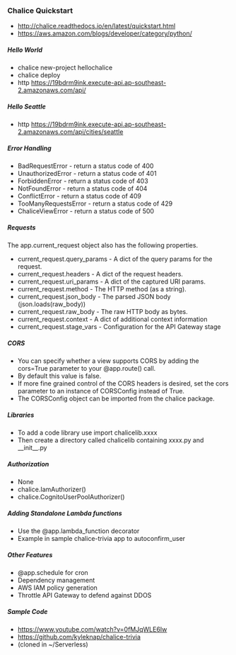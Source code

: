 ### Chalice Quickstart
* http://chalice.readthedocs.io/en/latest/quickstart.html
* https://aws.amazon.com/blogs/developer/category/python/

##### Hello World
* chalice new-project hellochalice
* chalice deploy
* http https://19bdrm9ink.execute-api.ap-southeast-2.amazonaws.com/api/

##### Hello Seattle
* http https://19bdrm9ink.execute-api.ap-southeast-2.amazonaws.com/api/cities/seattle

##### Error Handling
* BadRequestError - return a status code of 400
* UnauthorizedError - return a status code of 401
* ForbiddenError - return a status code of 403
* NotFoundError - return a status code of 404
* ConflictError - return a status code of 409
* TooManyRequestsError - return a status code of 429
* ChaliceViewError - return a status code of 500

##### Requests
The app.current_request object also has the following properties.
* current_request.query_params - A dict of the query params for the request.
* current_request.headers - A dict of the request headers.
* current_request.uri_params - A dict of the captured URI params.
* current_request.method - The HTTP method (as a string).
* current_request.json_body - The parsed JSON body (json.loads(raw_body))
* current_request.raw_body - The raw HTTP body as bytes.
* current_request.context - A dict of additional context information
* current_request.stage_vars - Configuration for the API Gateway stage

##### CORS
* You can specify whether a view supports CORS by adding the cors=True parameter to your @app.route() call.
* By default this value is false.
* If more fine grained control of the CORS headers is desired, set the cors parameter to an instance of CORSConfig instead of True.
* The CORSConfig object can be imported from the chalice package.

##### Libraries
* To add a code library use import chalicelib.xxxx
* Then create a directory called chalicelib containing xxxx.py and \_\_init\_\_.py

##### Authorization
* None
* chalice.IamAuthorizer()
* chalice.CognitoUserPoolAuthorizer()

##### Adding Standalone Lambda functions
* Use the @app.lambda_function decorator
* Example in sample chalice-trivia app to autoconfirm_user

##### Other Features
* @app.schedule for cron
* Dependency management
* AWS IAM policy generation
* Throttle API Gateway to defend against DDOS

##### Sample Code
* https://www.youtube.com/watch?v=0fMJqWLE6Iw
* https://github.com/kyleknap/chalice-trivia
* (cloned in ~/Serverless)